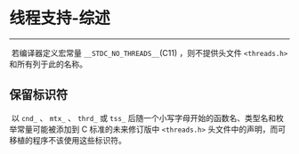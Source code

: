 # 线程支持-综述

---

​		若编译器定义宏常量 `__STDC_NO_THREADS__`(C11) ，则不提供头文件 `<threads.h>` 和所有列于此的名称。

## 保留标识符

​		以 `cnd_` 、 `mtx_` 、 `thrd_` 或 `tss_` 后随一个小写字母开始的函数名、类型名和枚举常量可能被添加到 C 标准的未来修订版中 `<threads.h>` 头文件中的声明，而可移植的程序不该使用这些标识符。

